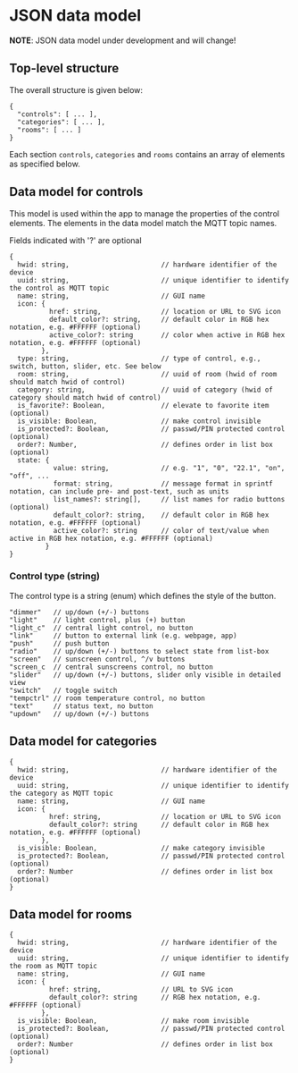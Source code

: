 # JSON data model

**NOTE**: JSON data model under development and will change!

## Top-level structure

The overall structure is given below:

```
{
  "controls": [ ... ],
  "categories": [ ... ],
  "rooms": [ ... ]
}
```

Each section `controls`, `categories` and `rooms` contains an array of elements as specified below.

## Data model for controls

This model is used within the app to manage the properties of the control elements. The elements in the data model match the MQTT topic names.

Fields indicated with '?' are optional

```
{
  hwid: string,                       // hardware identifier of the device
  uuid: string,                       // unique identifier to identify the control as MQTT topic
  name: string,                       // GUI name
  icon: {
          href: string,               // location or URL to SVG icon
          default_color?: string,     // default color in RGB hex notation, e.g. #FFFFFF (optional)
          active_color?: string       // color when active in RGB hex notation, e.g. #FFFFFF (optional)
        },
  type: string,                       // type of control, e.g., switch, button, slider, etc. See below
  room: string,                       // uuid of room (hwid of room should match hwid of control)
  category: string,                   // uuid of category (hwid of category should match hwid of control)
  is_favorite?: Boolean,              // elevate to favorite item (optional)
  is_visible: Boolean,                // make control invisible
  is_protected?: Boolean,             // passwd/PIN protected control (optional)
  order?: Number,                     // defines order in list box (optional)
  state: {
           value: string,             // e.g. "1", "0", "22.1", "on", "off", ...
           format: string,            // message format in sprintf notation, can include pre- and post-text, such as units
           list_names?: string[],     // list names for radio buttons (optional)
           default_color?: string,    // default color in RGB hex notation, e.g. #FFFFFF (optional)
           active_color?: string      // color of text/value when active in RGB hex notation, e.g. #FFFFFF (optional)
         }
}
```

### Control type (string)

The control type is a string (enum) which defines the style of the button.

```
"dimmer"   // up/down (+/-) buttons
"light"    // light control, plus (+) button
"light_c"  // central light control, no button
"link"     // button to external link (e.g. webpage, app)
"push"     // push button
"radio"    // up/down (+/-) buttons to select state from list-box
"screen"   // sunscreen control, ^/v buttons
"screen_c  // central sunscreens control, no button
"slider"   // up/down (+/-) buttons, slider only visible in detailed view
"switch"   // toggle switch
"tempctrl" // room temperature control, no button
"text"     // status text, no button
"updown"   // up/down (+/-) buttons

```

## Data model for categories

```
{
  hwid: string,                       // hardware identifier of the device
  uuid: string,                       // unique identifier to identify the category as MQTT topic
  name: string,                       // GUI name
  icon: {
          href: string,               // location or URL to SVG icon
          default_color?: string      // default color in RGB hex notation, e.g. #FFFFFF (optional)
        },
  is_visible: Boolean,                // make category invisible
  is_protected?: Boolean,             // passwd/PIN protected control (optional)
  order?: Number                      // defines order in list box (optional)
}
```

## Data model for rooms

```
{
  hwid: string,                       // hardware identifier of the device
  uuid: string,                       // unique identifier to identify the room as MQTT topic
  name: string,                       // GUI name
  icon: {
          href: string,               // URL to SVG icon
          default_color?: string      // RGB hex notation, e.g. #FFFFFF (optional)
        },
  is_visible: Boolean,                // make room invisible
  is_protected?: Boolean,             // passwd/PIN protected control (optional)
  order?: Number                      // defines order in list box (optional)
}
```
